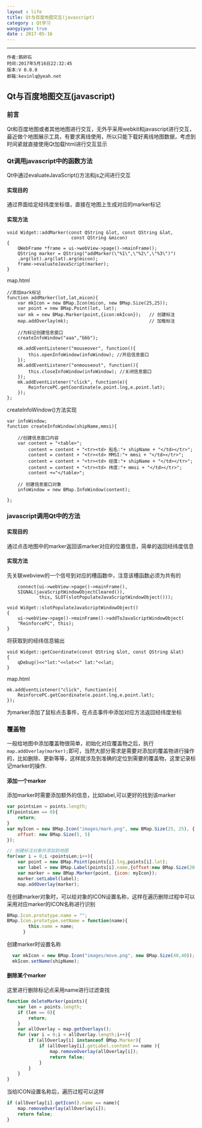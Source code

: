 ```yaml
---
layout : life
title: Qt与百度地图交互(javascript)
category : Qt学习
wangyiyun: true
date : 2017-05-16
---
```


******

    作者:鹅卵石
    时间:2017年5月16日22:32:45
    版本:V 0.0.0
    邮箱:kevinlq@yeah.net

<!-- more -->

##  Qt与百度地图交互(javascript)

### 前言

Qt和百度地图或者其他地图进行交互，无外乎采用webkit和javascript进行交互，最近做个地图展示工具，有要求离线使用，所以只能下载好离线地图数据，考虑到时间紧就直接使用Qt加载html进行交互显示

### Qt调用javascript中的函数方法

Qt中通过evaluateJavaScript()方法和js之间进行交互

#### 实现目的
通过界面给定经纬度坐标值，直接在地图上生成对应的marker标记

#### 实现方法
```
void Widget::addMarker(const QString &lot, const QString &lat,
                        const QString &micon)
{
    QWebFrame *frame = ui->webView->page()->mainFrame();
    QString marker = QString("addMarker(\"%1\",\"%2\",\"%3\")")
	.arg(lot).arg(lat).arg(micon);
    frame->evaluateJavaScript(marker);
}
```

map.html
```
//添加mark标记
function addMarker(lot,lat,micon){		
	var mkIcon = new BMap.Icon(micon, new BMap.Size(25,25));
	var point = new BMap.Point(lot, lat);
	var mk = new BMap.Marker(point,{icon:mkIcon});   // 创建标注
	map.addOverlay(mk);                              // 加载标注

	//为标记创建信息窗口
	createInfoWindow("aaa","bbb");

	mk.addEventListener("mouseover", function(){          
		this.openInfoWindow(infoWindow); //开启信息窗口
	});
	mk.addEventListener("onmouseout", function(){          
		this.closeInfoWindow(infoWindow); //关闭信息窗口
	});
	mk.addEventListener("click", function(e){          
		ReinforcePC.getCoordinate(e.point.lng,e.point.lat);
	});
};
```

createInfoWindow()方法实现
```
var infoWindow;
function createInfoWindow(shipName,mmsi){
	
	//创建信息窗口内容
	var content = "<table>";
		content = content + "<tr><td> 船名:"+ shipName + "</td></tr>";
		content = content + "<tr><td> MMSI:"+ mmsi + "</td></tr>";
		content = content + "<tr><td> 经度:"+ shipName + "</td></tr>";
		content = content + "<tr><td> 纬度:"+ mmsi + "</td></tr>";
		content +="</table>";
		
	// 创建信息窗口对象 
	infoWindow = new BMap.InfoWindow(content);

};
```

### javascript调用Qt中的方法

#### 实现目的

通过点击地图中的marker返回该marker对应的位置信息，简单的返回经纬度信息

#### 实现方法
先关联webview的一个信号到对应的槽函数中，注意该槽函数必须为共有的
```
    connect(ui->webView->page()->mainFrame(), 
	SIGNAL(javaScriptWindowObjectCleared()),
            this, SLOT(slotPopulateJavaScriptWindowObject()));
```

```
void Widget::slotPopulateJavaScriptWindowObject()
{
    ui->webView->page()->mainFrame()->addToJavaScriptWindowObject(
	"ReinforcePC", this);
}
```

将获取到的经纬信息输出
```
void Widget::getCoordinate(const QString &lot, const QString &lat)
{
    qDebug()<<"lot:"<<lot<<" lat:"<<lat;
}
```

map.html
```
mk.addEventListener("click", function(e){          
	ReinforcePC.getCoordinate(e.point.lng,e.point.lat);
});
```
为marker添加了鼠标点击事件，在点击事件中添加对应方法返回经纬度坐标



### 覆盖物
一般给地图中添加覆盖物很简单，初始化对应覆盖物之后，执行```map.addOverlay(marker);```即可，当然大部分需求是需要对添加的覆盖物进行操作的，比如删除、更新等等，这样就涉及到准确的定位到需要的覆盖物，这里记录标记marker的操作.

#### 添加一个marker

添加marker时需要添加额外的信息，比如label,可以更好的找到该marker
```js
var pointsLen = points.length;
if(pointsLen == 0){
	return;
}
var myIcon = new BMap.Icon("images/mark.png", new BMap.Size(25, 25), {
	offset: new BMap.Size(5, 5) 
});

// 创建标注对象并添加到地图   
for(var i = 0;i <pointsLen;i++){
	var point = new BMap.Point(points[i].lng,points[i].lat);
	var label = new BMap.Label(points[i].name,{offset:new BMap.Size(20,-10)});
	var marker = new BMap.Marker(point, {icon: myIcon});
	marker.setLabel(label);
	map.addOverlay(marker); 
```

在创建marker对象时，可以给对象的ICON设置名称，这样在遍历删除过程中可以采用对应marker的ICON名称进行识别

```js
BMap.Icon.prototype.name = "";
BMap.Icon.prototype.setName = function(name){
      	this.name = name;
      }
```
创建marker时设置名称
```js
  var mkIcon = new BMap.Icon("images/move.png", new BMap.Size(40,40));
  mkIcon.setName(shipName);
```

#### 删除某个marker

这里进行删除标记点采用name进行过滤查找
```js
function deleteMarker(points){
	var len = points.length;
	if (len == 0){
		return;
	}
	var allOverlay = map.getOverlays();
	for (var i = 0;i < allOverlay.length;i++){
		if (allOverlay[i] instanceof BMap.Marker){
			if (allOverlay[i].getLabel.content == name ){
				map.removeOverlay(allOverlay[i]);
				return false;
			}
		}
	}
}
```

当给ICON设置名称后，遍历过程可以这样
```js
if (allOverlay[i].getIcon().name == name){
	map.removeOverlay(allOverlay[i]);
	return false;
}
```
